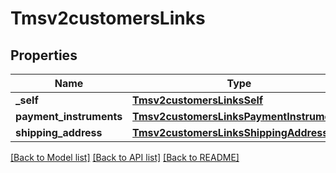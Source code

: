 # Tmsv2customersLinks

## Properties
Name | Type | Description | Notes
------------ | ------------- | ------------- | -------------
**_self** | [**Tmsv2customersLinksSelf**](Tmsv2customersLinksSelf.md) |  | [optional] 
**payment_instruments** | [**Tmsv2customersLinksPaymentInstruments**](Tmsv2customersLinksPaymentInstruments.md) |  | [optional] 
**shipping_address** | [**Tmsv2customersLinksShippingAddress**](Tmsv2customersLinksShippingAddress.md) |  | [optional] 

[[Back to Model list]](../README.md#documentation-for-models) [[Back to API list]](../README.md#documentation-for-api-endpoints) [[Back to README]](../README.md)


